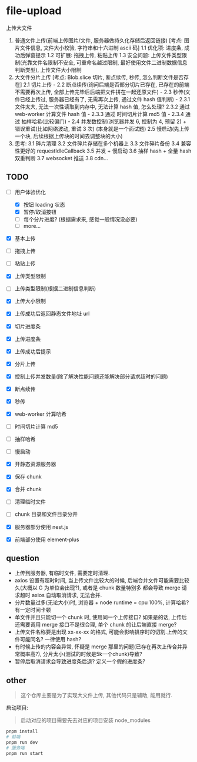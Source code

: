 # file-upload

上传大文件

1. 普通文件上传(前端上传图片/文件, 服务器做持久化存储后返回链接) [考点: 图片文件信息, 文件大小校验, 字符串和十六进制 ascii 码]
   1.1 优化项: 进度条, 成功后弹窗提示
   1.2 可扩展: 拖拽上传, 粘贴上传
   1.3 安全问题: 上传文件类型限制(光靠文件名限制不安全, 可重命名越过限制, 最好使用文件二进制数据信息判断类型), 上传文件大小限制
2. 大文件分片上传 [考点: Blob.slice 切片, 断点续传, 秒传, 怎么判断文件是否存在]
   2.1 切片上传 -
   2.2 断点续传(询问后端是否部分切片已存在, 已存在的前端不需要再次上传, 全部上传完毕后后端把文件拼在一起还原文件) -
   2.3 秒传(文件已经上传过, 服务器已经有了, 无需再次上传, 通过文件 hash 值判断) -
   2.3.1 文件太大, 无法一次性读取到内存中, 无法计算 hash 值, 怎么处理?
   2.3.2 通过 web-worker 计算文件 hash 值 -
   2.3.3 通过 时间切片计算 md5 值 -
   2.3.4 通过 抽样哈希(比较偏门) -
   2.4 并发数控制(浏览器并发 6, 控制为 4, 预留 2) + 错误重试(比如网络波动, 重试 3 次) (本身就是一个面试题)
   2.5 慢启动(先上传一个块, 后续根据上传块的时间去调整块的大小)
3. 思考:
   3.1 碎片清理
   3.2 文件碎片存储在多个机器上
   3.3 文件碎片备份
   3.4 兼容性更好的 requestIdleCallback
   3.5 并发 + 慢启动
   3.6 抽样 hash + 全量 hash 双重判断
   3.7 websocket 推送
   3.8 cdn...

## TODO

- [ ] 用户体验优化
  - [x] 按钮 loading 状态
  - [x] 暂停/取消按钮
  - [ ] 每个分片进度? (根据需求来, 感觉一般情况没必要)
  - [ ] more...
- [x] 基本上传
- [ ] 拖拽上传
- [ ] 粘贴上传
- [x] 上传类型限制
- [ ] 上传类型限制(根据二进制信息判断)
- [x] 上传大小限制
- [x] 上传成功后返回静态文件地址 url
- [x] 切片进度条
- [x] 上传进度条
- [x] 上传成功后提示
- [x] 分片上传
- [x] 控制上传并发数量(除了解决性能问题还能解决部分请求超时的问题)
- [x] 断点续传
- [x] 秒传
- [x] web-worker 计算哈希
- [ ] 时间切片计算 md5
- [ ] 抽样哈希
- [ ] 慢启动

- [x] 开静态资源服务器
- [x] 保存 chunk
- [x] 合并 chunk
- [ ] 清理临时文件
- [ ] chunk 目录和文件目录分开

- [x] 服务器部分使用 nest.js
- [x] 前端部分使用 element-plus

## question

- 上传到服务器, 有临时文件, 需要定时清理.
- axios 设置有超时时间, 当上传文件比较大的时候, 后端合并文件可能需要比较久(大概以 G 为单位会出现?), 或者是 chunk 数量特别多 都会导致 merge 请求超时 axios 自动取消请求, 无法合并.
- 分片数量过多(无论大小)时, 浏览器 + node runtime = cpu 100%, 计算哈希?有一定时间卡顿
- 单文件并且只能切一个 chunk 时, 使用同一个上传接口? 如果是的话, 上传后还需要调用 merge 接口不是很合理, 单个 chunk 的让后端直接 merge?
- 上传文件名称要是出现 xx-xx-xx 的格式, 可能会影响排序时的切割.上传的文件可能同名? 一律使用 hash?
- 有时候上传的内容会异常, 怀疑是 merge 那里的问题(已存在再次上传合并异常概率高?), 分片太小(测试的时候是5k一个chunk)导致?
- 暂停后取消请求会导致进度条后退? 定义一个假的进度条?

## other

> 这个仓库主要是为了实现大文件上传, 其他代码只是辅助, 能用就行.

启动项目:

> 启动对应的项目需要先去对应的项目安装 node_modules

```bash
pnpm install
# 前端
pnpm run dev
# 服务端
pnpm run start
```
